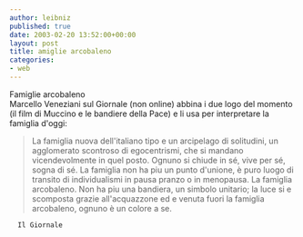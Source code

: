 ```yaml
---
author: leibniz
published: true
date: 2003-02-20 13:52:00+00:00
layout: post
title: amiglie arcobaleno 
categories:
- web
---
```


Famiglie arcobaleno  
 Marcello Veneziani sul Giornale (non online) abbina i due logo del momento (il film di Muccino e le bandiere della Pace) e li usa per interpretare la famiglia d'oggi:


>   
> 
> La famiglia nuova dell'italiano tipo e un arcipelago di solitudini, un agglomerato scontroso di egocentrismi, che si mandano vicendevolmente in quel posto. Ognuno si chiude in sé, vive per sé, sogna di sé. La famiglia non ha piu un punto d'unione, è puro luogo di transito di individualismi in pausa pranzo o in menopausa. La famiglia arcobaleno. Non ha piu una bandiera, un simbolo unitario; la luce si e scomposta grazie all'acquazzone ed e venuta fuori la famiglia arcobaleno, ognuno è un colore a se.

	  Il Giornale